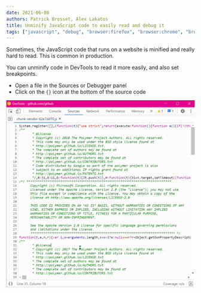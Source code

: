 ```yaml
---
date: 2021-06-08
authors: Patrick Brosset, Alex Lakatos
title: Unminify JavaScript code to easily read and debug it
tags: ["javascript", "debug", "browser:firefox", "browser:chrome", "browser:edge", "browser:safari"]
---
```

Sometimes, the JavaScript code that runs on a website is minified and really hard to read. This is common in production.

You can unminify code in DevTools to read it more easily, and also set breakpoints.

* Open a file in the Sources or Debugger panel
* Click on the `{}` icon at the bottom of the source code

![The Sources panel in Chrome, showing the pretty-print button.](/assets/img/unminify-javascript-code.gif)
